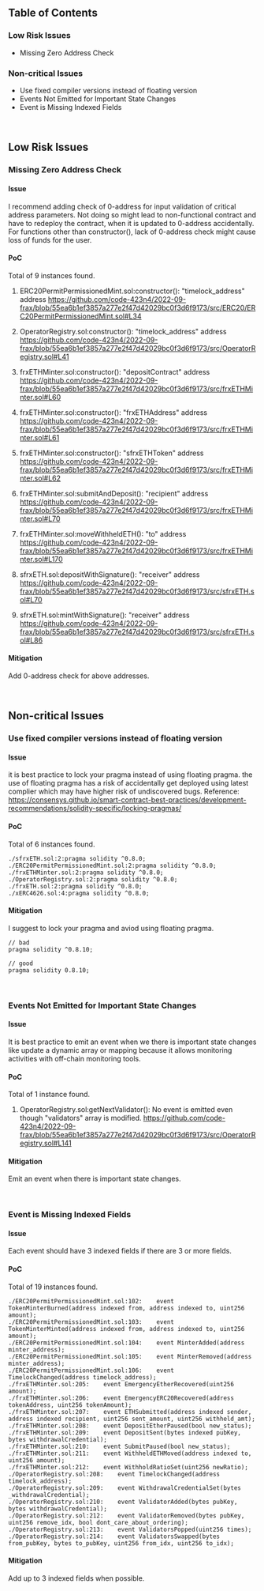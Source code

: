 ## Table of Contents
### Low Risk Issues
- Missing Zero Address Check 

### Non-critical Issues
- Use fixed compiler versions instead of floating version
- Events Not Emitted for Important State Changes
- Event is Missing Indexed Fields

&ensp;
## Low Risk Issues
### Missing Zero Address Check 

#### Issue
I recommend adding check of 0-address for input validation of critical address parameters.
Not doing so might lead to non-functional contract and have to redeploy the contract, when it is updated to 0-address accidentally. 
For functions other than constructor(), lack of 0-address check might cause loss of funds for the user.

#### PoC
Total of 9 instances found.

1. ERC20PermitPermissionedMint.sol:constructor(): "timelock_address" address
https://github.com/code-423n4/2022-09-frax/blob/55ea6b1ef3857a277e2f47d42029bc0f3d6f9173/src/ERC20/ERC20PermitPermissionedMint.sol#L34

2. OperatorRegistry.sol:constructor(): "timelock_address" address
https://github.com/code-423n4/2022-09-frax/blob/55ea6b1ef3857a277e2f47d42029bc0f3d6f9173/src/OperatorRegistry.sol#L41

3. frxETHMinter.sol:constructor(): "depositContract" address
https://github.com/code-423n4/2022-09-frax/blob/55ea6b1ef3857a277e2f47d42029bc0f3d6f9173/src/frxETHMinter.sol#L60

4. frxETHMinter.sol:constructor(): "frxETHAddress" address
https://github.com/code-423n4/2022-09-frax/blob/55ea6b1ef3857a277e2f47d42029bc0f3d6f9173/src/frxETHMinter.sol#L61

5. frxETHMinter.sol:constructor(): "sfrxETHToken" address
https://github.com/code-423n4/2022-09-frax/blob/55ea6b1ef3857a277e2f47d42029bc0f3d6f9173/src/frxETHMinter.sol#L62

6. frxETHMinter.sol:submitAndDeposit(): "recipient" address
https://github.com/code-423n4/2022-09-frax/blob/55ea6b1ef3857a277e2f47d42029bc0f3d6f9173/src/frxETHMinter.sol#L70

7. frxETHMinter.sol:moveWithheldETH(): "to" address
https://github.com/code-423n4/2022-09-frax/blob/55ea6b1ef3857a277e2f47d42029bc0f3d6f9173/src/frxETHMinter.sol#L170

8. sfrxETH.sol:depositWithSignature(): "receiver" address
https://github.com/code-423n4/2022-09-frax/blob/55ea6b1ef3857a277e2f47d42029bc0f3d6f9173/src/sfrxETH.sol#L70

9. sfrxETH.sol:mintWithSignature(): "receiver" address
https://github.com/code-423n4/2022-09-frax/blob/55ea6b1ef3857a277e2f47d42029bc0f3d6f9173/src/sfrxETH.sol#L86

#### Mitigation
Add 0-address check for above addresses.

&ensp;
## Non-critical Issues
### Use fixed compiler versions instead of floating version

#### Issue
it is best practice to lock your pragma instead of using floating pragma.
the use of floating pragma has a risk of accidentally get deployed using latest complier
which may have higher risk of undiscovered bugs.
Reference: https://consensys.github.io/smart-contract-best-practices/development-recommendations/solidity-specific/locking-pragmas/

#### PoC
Total of 6 instances found.
```
./sfrxETH.sol:2:pragma solidity ^0.8.0;
./ERC20PermitPermissionedMint.sol:2:pragma solidity ^0.8.0;
./frxETHMinter.sol:2:pragma solidity ^0.8.0;
./OperatorRegistry.sol:2:pragma solidity ^0.8.0;
./frxETH.sol:2:pragma solidity ^0.8.0;
./xERC4626.sol:4:pragma solidity ^0.8.0;
```

#### Mitigation
I suggest to lock your pragma and aviod using floating pragma.
```
// bad
pragma solidity ^0.8.10;

// good
pragma solidity 0.8.10;
```

&ensp;
### Events Not Emitted for Important State Changes

#### Issue
It is best practice to emit an event when we there is important state changes like update a 
dynamic array or mapping because it allows monitoring activities with off-chain monitoring tools.

#### PoC
Total of 1 instance found.

1. OperatorRegistry.sol:getNextValidator(): No event is emitted even though "validators" array is modified.
https://github.com/code-423n4/2022-09-frax/blob/55ea6b1ef3857a277e2f47d42029bc0f3d6f9173/src/OperatorRegistry.sol#L141

#### Mitigation
Emit an event when there is important state changes.

&ensp;
### Event is Missing Indexed Fields

#### Issue
Each event should have 3 indexed fields if there are 3 or more fields.

#### PoC
Total of 19 instances found.
```
./ERC20PermitPermissionedMint.sol:102:    event TokenMinterBurned(address indexed from, address indexed to, uint256 amount);
./ERC20PermitPermissionedMint.sol:103:    event TokenMinterMinted(address indexed from, address indexed to, uint256 amount);
./ERC20PermitPermissionedMint.sol:104:    event MinterAdded(address minter_address);
./ERC20PermitPermissionedMint.sol:105:    event MinterRemoved(address minter_address);
./ERC20PermitPermissionedMint.sol:106:    event TimelockChanged(address timelock_address);
./frxETHMinter.sol:205:    event EmergencyEtherRecovered(uint256 amount);
./frxETHMinter.sol:206:    event EmergencyERC20Recovered(address tokenAddress, uint256 tokenAmount);
./frxETHMinter.sol:207:    event ETHSubmitted(address indexed sender, address indexed recipient, uint256 sent_amount, uint256 withheld_amt);
./frxETHMinter.sol:208:    event DepositEtherPaused(bool new_status);
./frxETHMinter.sol:209:    event DepositSent(bytes indexed pubKey, bytes withdrawalCredential);
./frxETHMinter.sol:210:    event SubmitPaused(bool new_status);
./frxETHMinter.sol:211:    event WithheldETHMoved(address indexed to, uint256 amount);
./frxETHMinter.sol:212:    event WithholdRatioSet(uint256 newRatio);
./OperatorRegistry.sol:208:    event TimelockChanged(address timelock_address);
./OperatorRegistry.sol:209:    event WithdrawalCredentialSet(bytes _withdrawalCredential);
./OperatorRegistry.sol:210:    event ValidatorAdded(bytes pubKey, bytes withdrawalCredential);
./OperatorRegistry.sol:212:    event ValidatorRemoved(bytes pubKey, uint256 remove_idx, bool dont_care_about_ordering);
./OperatorRegistry.sol:213:    event ValidatorsPopped(uint256 times);
./OperatorRegistry.sol:214:    event ValidatorsSwapped(bytes from_pubKey, bytes to_pubKey, uint256 from_idx, uint256 to_idx);
```

#### Mitigation
Add up to 3 indexed fields when possible.

&ensp;
